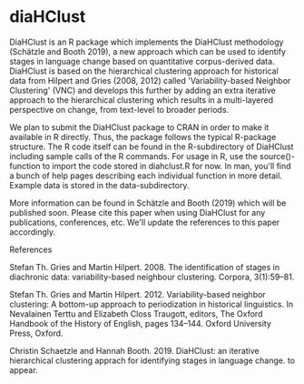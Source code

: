 # diaHClust

DiaHClust is an R package which implements the DiaHClust methodology (Schätzle and Booth 2019), 
    a new approach which can be used to identify stages in language change based on quantitative corpus-derived data. 
    DiaHClust is based on the hierarchical clustering approach for historical data from Hilpert and Gries (2008, 2012) 
    called 'Variability-based Neighbor Clustering' (VNC) and develops this further by adding an extra iterative approach 
    to the hierarchical clustering which results in a multi-layered perspective on change, from text-level to broader periods.

We plan to submit the DiaHClust package to CRAN in order to make it available in R directly. Thus, the package follows the typical R-package structure. The R code itself can be found in the R-subdirectory of DiaHClust including sample calls of the R commands. For usage in R, use the source()-function to import the code stored in diahclust.R for now. In man, you'll find a bunch of help pages describing each individual function in more detail. Example data is stored in the data-subdirectory. 
 
More information can be found in Schätzle and Booth (2019) which will be published soon. Please cite this paper when using DiaHClust for any publications, conferences, etc. We'll update the references to this paper accordingly. 


 
References 

Stefan Th. Gries and Martin Hilpert. 2008. The identification of stages in diachronic data: variability-based neighbour clustering. Corpora, 3(1):59–81. 

Stefan Th. Gries and Martin Hilpert. 2012. Variability-based neighbor clustering: A bottom-up approach to periodization in historical linguistics. In Nevalainen Terttu and Elizabeth Closs Traugott, editors, The Oxford Handbook of the History of English, pages 134–144. Oxford University Press, Oxford. 

Christin Schaetzle and Hannah Booth. 2019. DiaHClust: an iterative hierarchical clustering apprach for identifying stages in language change. to appear.

